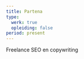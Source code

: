 ```yaml
---
title: Partena
type:
  werk: true
  opleiding: false
period: present
---
```


Freelance SEO en copywriting